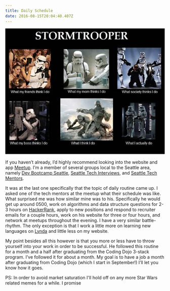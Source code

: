 ```yaml
---
title: Daily Schedule
date: 2016-08-15T20:04:40.407Z
---
```

![Schedule](/assets/images/schedule.jpg)

If you haven’t already, I’d highly recommend looking into the website and app 
<a href="https://www.meetup.com/" title="Meetup" target="_blank" rel="external">Meetup</a>. 
I’m a member of several groups local to the Seattle area, namely 
<a href="https://www.meetup.com/Dev-Bootcamp-Seattle/" title="Dev Bootcamp Seattle" target="_blank" rel="external">Dev Bootcamp Seattle</a>,
<a href="https://www.meetup.com/techinterviews/" title="Seattle Tech Interviews" target="_blank" rel="external">Seattle Tech Interviews</a>, and <a href="https://www.meetup.com/Seattle-Tech-Mentors/" title="Seattle Tech Mentors" target="_blank" rel="external">Seattle Tech Mentors</a>. 

It was at the last one specifically that the topic of daily routine came up.  I asked one of the tech mentors at the meetup what their schedule was like.  What surprised me was how similar mine was to his.  Specifically he would get up around 0500, work on algorithms and data structure questions for 2-3 hours on <a href="https://www.hackerrank.com/" title="HackerRank" target="_blank" rel="external">HackerRank</a>, apply to new positions and respond to recruiter
emails for a couple hours, work on his website for three or four hours, and network at meetups throughout the evening. I have a very similar battle-rhythm.  The only exception is that I work a little more on learning new languages on <a href="https://www.lynda.com/" title="Lynda" target="_blank" rel="external">Lynda</a> and little less on my website. 

My point besides all this however is that you more or less have to throw yourself into your work in order to be successful.  He followed this routine for a month and a half after graduating from the Coding Dojo 3-stack program. I’ve followed it for about a month.  My goal is to have a job a month after graduating from Coding Dojo (which I start in September!)  I’ll let you know how it goes.

PS: In order to avoid market saturation I'll hold off on any more Star Wars related memes for a while.  I promise
